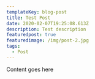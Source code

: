 ```yaml
---
templateKey: blog-post
title: Test Post
date: 2020-02-07T19:25:08.613Z
description: Test description
featuredpost: true
featuredimage: /img/post-2.jpg
tags:
  - Post
---
```

Content goes here
